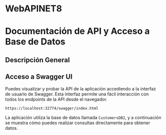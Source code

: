 # WebAPINET8
# Documentación de API y Acceso a Base de Datos

## Descripción General


## Acceso a Swagger UI

Puedes visualizar y probar la API de la aplicación accediendo a la interfaz de usuario de Swagger. Esta interfaz permite una fácil interacción con todos los endpoints de la API desde el navegador.

```
https://localhost:32774/swagger/index.html
```
La aplicación utiliza la base de datos llamada `CustomersDB2`, y a continuación se muestra cómo puedes realizar consultas directamente para obtener datos.



